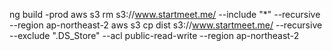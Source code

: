 ng build -prod
aws s3 rm s3://www.startmeet.me/ --include "*" --recursive --region ap-northeast-2
aws s3 cp dist s3://www.startmeet.me/ --recursive --exclude ".DS_Store" --acl public-read-write --region ap-northeast-2

